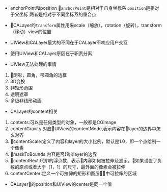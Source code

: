 * anchorPoint和position
`anchorPoint`是相对于自身坐标系
`position`是相对于父坐标
两者是相对于不同坐标系的重合点

* CALayer的`transform`属性用来scale（缩放），rotation（旋转），transform（移动）view的位置

* UIView和CALayer最大的不同在于CALayer不响应用户交互

* 使用UIView和CALayer原因在于职责分离

* UIView无法处理的事情
1. 阴影，圆角，带圆角的边框
2. 3D变换
3. 非矩形范围
4. 透明遮罩
5. 多级非线形动画

* CALayer的content相关

1. contents:可以是任何类型的对象，一般都是CGImage
2. contentGravity:对应UIView的contentMode,表示内容在layer的边界中怎么对齐
3. contentScale:定义了内容和layer的大小比例，默认是1.0，即一个点绘制一个像素
4. maskToBounds:内容是否超出layer的边界
5. contentRect:0到1的浮点数，表示内容如何被拉伸及显示，如果设置了负数的原点或者大于（1，1）的尺寸，最外面的像素会被拉伸
6. contentCenter:定义一个可拉伸的矩形和图层中可拉伸的区域

* CALayer的position和UIView的center是同一个值